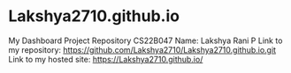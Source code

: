 # Lakshya2710.github.io
My Dashboard Project Repository CS22B047
Name: Lakshya Rani P
Link to my repository: https://github.com/Lakshya2710/Lakshya2710.github.io.git
Link to my hosted site: https://Lakshya2710.github.io/

